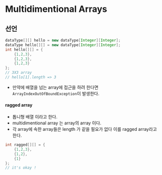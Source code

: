 # Multidimentional Arrays

## 선언
```java
dataType[][] hello = new dataType[Integer][Integer];
dataType hello[][] = new dataType[Integer][Integer];
int hello[][] = {
    {1,2,3},
    {1,2,3},
    {1,2,3}
};
// 3X3 array
// hello[1].length => 3
```

- 만약에 배열을 넘는 array에 접근을 하려 한다면 `ArrayIndexOutOfBoundException`이 발생한다.

#### ragged array
- 톱니형 배열 이라고 한다.
- multidimentional array 는 array의 array 이다. 
- 각 array에 속한 array들은 length 가 같을 필요가 없다 이를 ragged array라고 한다.
```java
int ragged[][] = {
    {1,2,3},
    {1,2},
    {1}
};
// it's okay !
```




